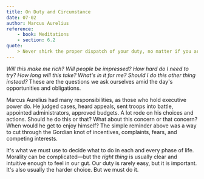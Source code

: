 ```yaml
---
title: On Duty and Circumstance
date: 07-02
author: Marcus Aurelius
reference: 
    - book: Meditations
    - section: 6.2
quote: 
    > Never shirk the proper dispatch of your duty, no matter if you are freezing or hot, groggy or well-rested, vilified or praised, not even if dying or pressed by other demands. Even dying is one of the important assignments of life and, in this as in all else, make the most of your resources to do well the duty at hand.
---
```


_Will this make me rich?_ _Will people be impressed?_ _How hard do I need to try?_ _How long will this take?_ _What's in it for me?_ _Should I do this other thing instead?_ These are the questions we ask ourselves amid the day's opportunities and obligations.

Marcus Aurelius had many responsibilities, as those who hold executive power do. He judged cases, heard appeals, sent troops into battle, appointed administrators, approved budgets. A lot rode on his choices and actions. Should he do this or that? What about this concern or that concern? When would he get to enjoy himself? The simple reminder above was a way to cut through the Gordian knot of incentives, complaints, fears, and competing interests.

It's what we must use to decide what to do in each and every phase of life. Morality can be complicated—but the _right thing_ is usually clear and intuitive enough to feel in our gut. Our duty is rarely easy, but it is important. It's also usually the harder choice. But we must do it.

